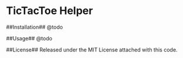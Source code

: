 TicTacToe Helper
================

##Installation##
@todo

##Usage##
@todo

##License##
Released under the MIT License attached with this code.
